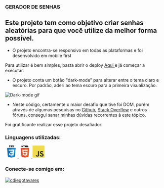 ### GERADOR DE SENHAS
## Este projeto tem como objetivo criar senhas aleatórias para que você utilize da melhor forma possível.

- O projeto encontra-se responsivo em todas as plataformas e foi desenvolvido em mobile first

Para utilizar é bem simples, basta abrir o deploy <a href="https://diego-tavares.github.io/password-generator/">Aqui </a> e já começar a executar.

- O projeto conta um botão "dark-mode" para alterar entre o tema claro e escuro.
Por padrão, aderi ao tema escuro para a primeira visualização.

![Dark-mode gif](https://media.giphy.com/media/OMEM5tZPR9vQafO7r4/giphy.gif)

- Neste código, certamente o maior desafio que tive foi DOM, porém através de algumas pesquisas no <a href="github.com">Github</a>, <a href="stackoverflow.com">Stack Overflow</a> e outros fóruns, consegui sanar minhas dúvidas recorrentes à este tópico.

Foi gratificante realizar esse projeto desafiador.

<h3 align="left">Linguagens utilizadas:</h3>
<a href="https://www.w3schools.com/css/" target="_blank" rel="noreferrer"> <img src="https://raw.githubusercontent.com/devicons/devicon/master/icons/css3/css3-original-wordmark.svg" alt="css3" width="40" height="40"/> </a> <a href="https://www.w3.org/html/" target="_blank" rel="noreferrer"> <img src="https://raw.githubusercontent.com/devicons/devicon/master/icons/html5/html5-original-wordmark.svg" alt="html5" width="40" height="40"/> </a> <a href="https://developer.mozilla.org/en-US/docs/Web/JavaScript" target="_blank" rel="noreferrer"> <img src="https://raw.githubusercontent.com/devicons/devicon/master/icons/javascript/javascript-original.svg" alt="javascript" width="40" height="40"/> </a> </p>

<h3 align="left">Conecte-se comigo em:</h3>
<p align="left">
<a href="https://linkedin.com/in/cdiegotavares" target="blank"><img align="center" src="https://raw.githubusercontent.com/rahuldkjain/github-profile-readme-generator/master/src/images/icons/Social/linked-in-alt.svg" alt="cdiegotavares" height="30" width="40" /></a>
</p>

